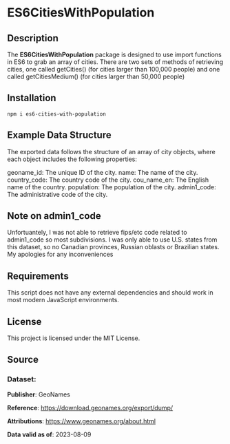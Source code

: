 # ES6CitiesWithPopulation

## Description

The **ES6CitiesWithPopulation** package is designed to use import functions in ES6 to grab an array of cities. There are two sets of methods of retrieving cities, one called getCities() (for cities larger than 100,000 people) and one called getCitiesMedium() (for cities larger than 50,000 people)

## Installation

```
npm i es6-cities-with-population 
```

## Example Data Structure
The exported data follows the structure of an array of city objects, where each object includes the following properties:

geoname_id: The unique ID of the city.
name: The name of the city.
country_code: The country code of the city.
cou_name_en: The English name of the country.
population: The population of the city.
admin1_code: The administrative code of the city.


## Note on admin1_code

Unfortuantely, I was not able to retrieve fips/etc code related to admin1_code so most subdivisions. I was only able to use U.S. states from this dataset, so no Canadian provinces, Russian oblasts or Brazilian states. My apologies for any inconveniences

## Requirements

This script does not have any external dependencies and should work in most modern JavaScript environments.

## License

This project is licensed under the MIT License.

## Source

### Dataset:

**Publisher**: GeoNames

**Reference**: https://download.geonames.org/export/dump/

**Attributions**: https://www.geonames.org/about.html

**Data valid as of**: 2023-08-09